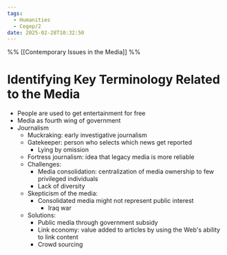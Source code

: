 ```yaml
---
tags:
  - Humanities
  - Cegep/2
date: 2025-02-28T10:32:50
---
```


%% [[Contemporary Issues in the Media]] %%

# Identifying Key Terminology Related to the Media

- People are used to get entertainment for free
- Media as fourth wing of government
- Journalism
	- Muckraking: early investigative journalism
	- Gatekeeper: person who selects which news get reported
		- Lying by omission
	- Fortress journalism: idea that legacy media is more reliable
	- Challenges:
		- Media consolidation: centralization of media ownership to few privileged individuals
		- Lack of diversity
	- Skepticism of the media:
		- Consolidated media might not represent public interest
			- Iraq war
	- Solutions:
		- Public media through government subsidy
		- Link economy: value added to articles by using the Web's ability to link content
		- Crowd sourcing
